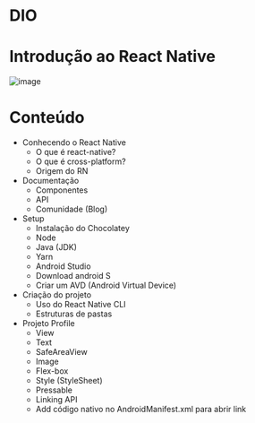 # DIO
# Introdução ao React Native

![image](https://user-images.githubusercontent.com/34349005/169111109-284947bf-6c4c-48c2-b231-51938b223869.png)

# Conteúdo
- Conhecendo o React Native
  - O que é react-native?
  - O que é cross-platform?
  - Origem do RN
- Documentação
  - Componentes
  - API
  - Comunidade (Blog)
- Setup 
  -  Instalação do Chocolatey
  -  Node
  -  Java (JDK)
  -  Yarn
  -  Android Studio
    - Download android S
    - Criar um AVD (Android Virtual Device)  
- Criação do projeto
  - Uso do React Native CLI
  - Estruturas de pastas
- Projeto Profile
  - View
  - Text
  - SafeAreaView
  - Image
  - Flex-box
  - Style (StyleSheet)
  - Pressable
  - Linking API
  - Add código nativo no AndroidManifest.xml para abrir link

